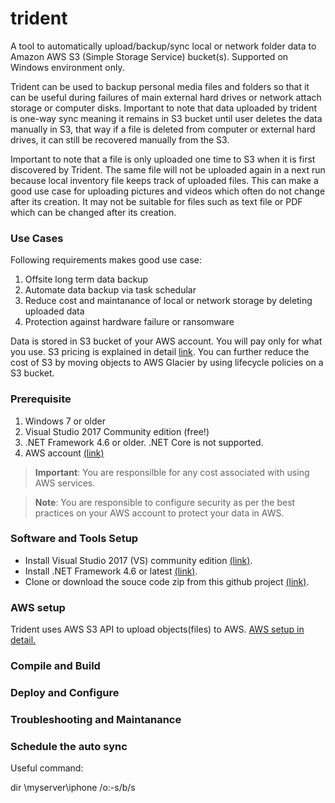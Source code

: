 # trident
A tool to automatically upload/backup/sync local or network folder data to Amazon AWS S3 (Simple Storage Service) bucket(s). Supported on Windows environment only.

Trident can be used to backup personal media files and folders so that it can be useful during failures of main external hard drives or network attach storage or computer disks. Important to note that data uploaded by trident is one-way sync meaning it remains in S3 bucket until user deletes the data manually in S3, that way if a file is deleted from computer or external hard drives, it can still be recovered manually from the S3.

Important to note that a file is only uploaded one time to S3 when it is first discovered by Trident. The same file will not be uploaded again in a next run because local inventory file keeps track of uploaded files. This can make a good use case for uploading pictures and videos which often do not change after its creation. It may not be suitable for files such as text file or PDF which can be changed after its creation.

### Use Cases
Following requirements makes good use case:
1. Offsite long term data backup
2. Automate data backup via task schedular
3. Reduce cost and maintanance of local or network storage by deleting uploaded data
4. Protection against hardware failure or ransomware 

Data is stored in S3 bucket of your AWS account.  You will pay only for what you use.  S3 pricing is explained in detail [link](https://aws.amazon.com/s3/pricing). You can further reduce the cost of S3 by moving objects to AWS Glacier by using lifecycle policies on a S3 bucket.

### Prerequisite
1. Windows 7 or older 
2. Visual Studio 2017 Community edition (free!)
3. .NET Framework 4.6 or older.  .NET Core is not supported.
4. AWS account [(link)](https://aws.amazon.com/)

> **Important**: You are responsilble for any cost associated with using AWS services. 

> **Note**: You are responsible to configure security as per the best practices on your AWS account to protect your data in AWS.
### Software and Tools Setup
- Install Visual Studio 2017 (VS) community edition [(link)](https://visualstudio.microsoft.com/vs/community/).
- Install .NET Framework 4.6 or latest [(link)](https://dotnet.microsoft.com/download/dotnet-framework). 
- Clone or download the souce code zip from this github project [(link)](https://github.com/jabbar-gabbar/trident/archive/master.zip).

### AWS setup
Trident uses AWS S3 API to upload objects(files) to AWS. 
[AWS setup in detail.](docs/AWS-Setup.md)

### Compile and Build 
### Deploy and Configure
### Troubleshooting and Maintanance
### Schedule the auto sync
Useful command:

dir \\myserver\iphone /o:-s/b/s